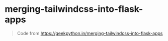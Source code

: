 # merging-tailwindcss-into-flask-apps

> Code from https://geekpython.in/merging-tailwindcss-into-flask-apps